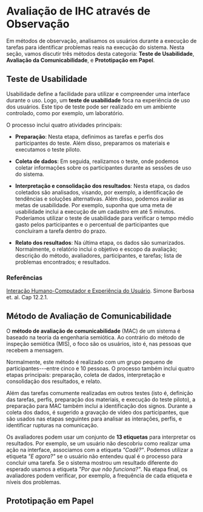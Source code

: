 
# Avaliação de IHC através de Observação

Em métodos de observação, analisamos os usuários durante a execução de tarefas para identificar problemas reais  na execução do sistema. Nesta seção, vamos discutir três métodos desta categoria: **Teste de Usabilidade**, **Avaliação da Comunicabilidade**, e **Prototipação em Papel**.

## Teste de Usabilidade

Usabilidade define a facilidade para utilizar e compreender uma interface durante o uso. Logo, um **teste de usabilidade** foca na experiência de uso dos usuários. Este tipo de teste pode ser realizado em um ambiente controlado, como por exemplo, um laboratório.  

O processo inclui quatro atividades principais: 

* **Preparação**: Nesta etapa, definimos as tarefas e perfis dos participantes do teste. Além disso, preparamos os materiais e executamos o teste piloto.

* **Coleta de dados**: Em seguida, realizamos o teste, onde podemos coletar informações sobre os participantes durante as sessões de uso do sistema.

* **Interpretação e consolidação dos resultados**: Nesta etapa, os dados coletados são analisados, visando, por exemplo, a identificação de tendências e soluções alternativas. Além disso, podemos avaliar as metas de usabilidade. Por exemplo, suponha que uma meta de usabilidade inclui a execução de um cadastro em até 5 minutos. Poderíamos utilizar o teste de usabilidade para verificar o tempo médio gasto pelos participantes e o percentual de participantes que concluíram a tarefa dentro do prazo.

* **Relato dos resultados**: Na última etapa, os dados são sumarizados. Normalmente, o relatório inclui o objetivo e escopo da avaliação; descrição do método, avaliadores,  participantes, e tarefas; lista de problemas encontrados; e resultados.

### Referências

[Interação Humano-Computador e Experiência do Usuário](https://leanpub.com/ihc-ux). Simone Barbosa et. al. Cap 12.2.1. 

## Método de Avaliação de Comunicabilidade

O **método de avaliação de comunicabilidade** (MAC) de um sistema é baseado na teoria da engenharia semiótica. Ao contrário do método de inspeção semiótica (MIS), o foco são os usuários, isto é, nas pessoas que recebem a mensagem.

Normalmente, este método é realizado com um grupo pequeno de participantes---entre cinco e 10 pessoas. O processo também inclui quatro etapas principais: preparação, coleta de dados, interpretação e consolidação dos resultados, e relato. 

Além das tarefas comumente realizadas em outros testes (isto é, definição das tarefas, perfis, preparação dos materiais, e execução do teste piloto), a preparação para MAC também inclui a identificação dos signos. 
Durante a coleta dos dados, é sugerido a gravação de vídeo dos participantes,  que são usados nas etapas seguintes para analisar  as interações, perfis, e identificar rupturas na comunicação. 

Os avaliadores podem usar um conjunto de **13 etiquetas** para interpretar os resultados. Por exemplo, se um usuário não descobriu como realizar uma ação na interface, associamos com a etiqueta *"Cadê?"*. Podemos utilizar a etiqueta *"E agora?"* se o usuário não entendeu qual é o processo para concluir uma tarefa. Se o sistema mostrou um resultado diferente do esperado usamos a etiqueta *"Por que não funciona?"*. Na etapa final, os avaliadores podem verificar, por exemplo, a frequência de cada etiqueta e níveis dos problemas.

## Prototipação em Papel
